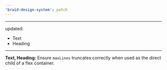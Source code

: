 ```yaml
---
'braid-design-system': patch
---
```


---
updated:
  - Text
  - Heading
---

**Text, Heading:** Ensure `maxLines` truncates correctly when used as the direct child of a flex container.
